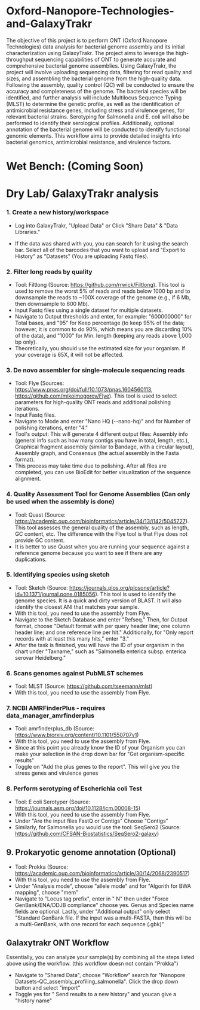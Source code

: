 # Oxford-Nanopore-Technologies-and-GalaxyTrakr

The objective of this project is to perform ONT (Oxford Nanopore Technologies) data analysis for bacterial genome assembly and its initial characterization using GalaxyTrakr. The project aims to leverage the high-throughput sequencing capabilities of ONT to generate accurate and comprehensive bacterial genome assemblies. Using GalaxyTrakr, the project will involve uploading sequencing data, filtering for read quality and sizes, and assembling the bacterial genome from the high-quality data. Following the assembly, quality control (QC) will be conducted to ensure the accuracy and completeness of the genome. The bacterial species will be identified, and further analysis will include Multilocus Sequence Typing (MLST) to determine the genetic profile, as well as the identification of antimicrobial resistance genes, including stress and virulence genes, for relevant bacterial strains. Serotyping for Salmonella and E. coli will also be performed to identify their serological profiles. Additionally, optional annotation of the bacterial genome will be conducted to identify functional genomic elements. This workflow aims to provide detailed insights into bacterial genomics, antimicrobial resistance, and virulence factors.

# Wet Bench: (Coming Soon)





# Dry Lab/ GalaxyTrakr analysis


### 1. Create a new history/workspace
+ Log into GalaxyTrakr, "Upload Data" or Click "Share Data" & "Data Libraries."

+ If the data was shared with you, you can search for it using the search bar. Select all of the barcodes that you want to upload and "Export to History" as "Datasets" (You are uploading Fastq files).
  
### 2. Filter long reads by quality
+ Tool: Filtlong (Source: https://github.com/rrwick/Filtlong). This tool is used to remove the worst 5% of reads and reads below 1000 bp and to downsample the reads to ~100X coverage of the genome (e.g., if 6 Mb, then downsample to 600 Mb).
+ Input Fastq files using a single dataset for multiple datasets.
+ Navigate to Output thresholds and enter, for example: "600000000" for Total bases, and "95" for Keep percentage (to keep 95% of the data; however, it is common to do 90%, which means you are discarding 10% of the data), and "1000" for Min. length (keeping any reads above 1,000 bp only).
+ Theoretically, you should use the estimated size for your organism. If your coverage is 65X, it will not be affected.

  
### 3. De novo assembler for single-molecule sequencing reads
+ Tool: Flye (Sources: https://www.pnas.org/doi/full/10.1073/pnas.1604560113, https://github.com/mikolmogorov/Flye). This tool is used to select parameters for high-quality ONT reads and additional polishing iterations.
+ Input Fastq files.
+ Navigate to Mode and enter "Nano HQ (--nano-hq)" and for Number of polishing iterations, enter "4."
+ Tool's output: This will generate 4 different output files: Assembly info (general info such as how many contigs you have in total, length, etc.), Graphical fragment assembly (similar to Bandage, with a circular layout), Assembly graph, and Consensus (the actual assembly in the Fasta format).
+ This process may take time due to polishing. After all files are completed, you can use BioEdit for better visualization of the sequence alignment.
  
### 4. Quality Assessment Tool for Genome Assemblies (Can only be used when the assembly is done)
+ Tool: Quast (Source: https://academic.oup.com/bioinformatics/article/34/13/i142/5045727). This tool assesses the general quality of the assembly, such as length, GC content, etc. The difference with the Flye tool is that Flye does not provide GC content.
+ It is better to use Quast when you are running your sequence against a reference genome because you want to see if there are any duplications.
  
### 5. Identifying species using sketch
+ Tool: Sketch (Source: https://journals.plos.org/plosone/article?id=10.1371/journal.pone.0185056). This tool is used to identify the genome species. It is a quick and dirty version of BLAST. It will also identify the closest ANI that matches your sample.
+ With this tool, you need to use the assembly from Flye.
+ Navigate to the Sketch Database and enter "Refseq." Then, for Output format, choose "Default format with per query header line; one column header line; and one reference line per hit." Additionally, for "Only report records with at least this many hits," enter "3."
+ After the task is finished, you will have the ID of your organism in the chart under "Taxname," such as "Salmonella enterica subsp. enterica serovar Heidelberg."

### 6. Scans genomes against PubMLST schemes
+ Tool: MLST (Source: https://github.com/tseemann/mlst)
+ With this tool, you need to use the assembly from Flye.

### 7. NCBI AMRFinderPlus - requires data_manager_amrfinderplus
+ Tool: amrfinderplus_db (Source: https://www.biorxiv.org/content/10.1101/550707v1)
+ With this tool, you need to use the assembly from Flye.
+ Since at this point you already know the ID of your Organism you can make your selection in the drop down bar for "Get organism-specific results"
+ Toggle on "Add the plus genes to the report". This will give you the stress genes and virulence genes

### 8. Perform serotyping of Escherichia coli Test
+ Tool: E coli Serotyper (Source: https://journals.asm.org/doi/10.1128/jcm.00008-15)
+ With this tool, you need to use the assembly from Flye.
+ Under "Are the input files FastQ or Contigs" Choose "Contigs"
+ Similarly, for Salmonella you would use the tool: SeqSero2 (Source: https://github.com/CFSAN-Biostatistics/SeqSero2-galaxy)


## 9. Prokaryotic genome annotation (Optional)
+ Tool: Prokka (Source: https://academic.oup.com/bioinformatics/article/30/14/2068/2390517)
+ With this tool, you need to use the assembly from Flye.
+ Under "Analysis mode", choose "allele mode" and for "Algorith for BWA mapping", choose "mem"
+ Navigate to "Locus tag prefix", enter in " N" then under "Force GenBank/ENA/DDJB compliance" choose yes. Genus and Species name fields are optional. Lastly, under "Additional output" only select "Standard GenBank file. If the input was a multi-FASTA, then this will be a multi-GenBank, with one record for each sequence (.gbk)"

## Galaxytrakr ONT Workflow
Essentially, you can analyze your sample(s) by combining all the steps listed above using the workflow. (this workflow doesn not contain "Prokka")
+ Navigate to "Shared Data", choose "Workflow" search for "Nanopore Datasets-QC_assembly_profiling_salmonella". Click the drop down button and select "import"
+ Toggle yes for " Send results to a new history" and youcan give a "history name"











